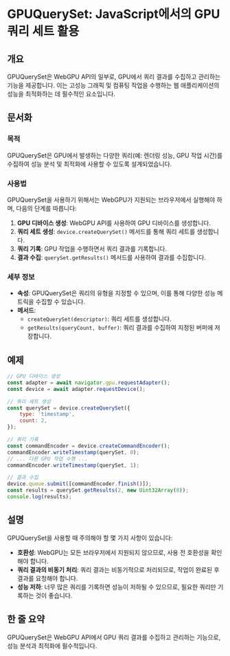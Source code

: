 <!--
Meta Description: # GPUQuerySet: JavaScript에서의 GPU 쿼리 세트 활용 ## 개요 GPUQuerySet은 WebGPU API의 일부로, GPU에서 쿼리 결과를 수집하고 관리하는 기능을 제공합니다. 이는 고성능 그래픽 및 컴퓨팅 작업을 수행하는 웹 애플리케이션의 성능...
Meta Keywords: gpu, 결과를, device, queryset, const
-->

# GPUQuerySet: JavaScript에서의 GPU 쿼리 세트 활용

## 개요
GPUQuerySet은 WebGPU API의 일부로, GPU에서 쿼리 결과를 수집하고 관리하는 기능을 제공합니다. 이는 고성능 그래픽 및 컴퓨팅 작업을 수행하는 웹 애플리케이션의 성능을 최적화하는 데 필수적인 요소입니다.

## 문서화

### 목적
GPUQuerySet은 GPU에서 발생하는 다양한 쿼리(예: 렌더링 성능, GPU 작업 시간)를 수집하여 성능 분석 및 최적화에 사용할 수 있도록 설계되었습니다.

### 사용법
GPUQuerySet을 사용하기 위해서는 WebGPU가 지원되는 브라우저에서 실행해야 하며, 다음의 단계를 따릅니다:

1. **GPU 디바이스 생성**: WebGPU API를 사용하여 GPU 디바이스를 생성합니다.
2. **쿼리 세트 생성**: `device.createQuerySet()` 메서드를 통해 쿼리 세트를 생성합니다.
3. **쿼리 기록**: GPU 작업을 수행하면서 쿼리 결과를 기록합니다.
4. **결과 수집**: `querySet.getResults()` 메서드를 사용하여 결과를 수집합니다.

### 세부 정보
- **속성**: GPUQuerySet은 쿼리의 유형을 지정할 수 있으며, 이를 통해 다양한 성능 메트릭을 수집할 수 있습니다.
- **메서드**:
  - `createQuerySet(descriptor)`: 쿼리 세트를 생성합니다.
  - `getResults(queryCount, buffer)`: 쿼리 결과를 수집하여 지정된 버퍼에 저장합니다.

## 예제

```javascript
// GPU 디바이스 생성
const adapter = await navigator.gpu.requestAdapter();
const device = await adapter.requestDevice();

// 쿼리 세트 생성
const querySet = device.createQuerySet({
    type: 'timestamp',
    count: 2,
});

// 쿼리 기록
const commandEncoder = device.createCommandEncoder();
commandEncoder.writeTimestamp(querySet, 0);
// ... 다른 GPU 작업 수행 ...
commandEncoder.writeTimestamp(querySet, 1);

// 결과 수집
device.queue.submit([commandEncoder.finish()]);
const results = querySet.getResults(2, new Uint32Array(8));
console.log(results);
```

## 설명
GPUQuerySet을 사용할 때 주의해야 할 몇 가지 사항이 있습니다:

- **호환성**: WebGPU는 모든 브라우저에서 지원되지 않으므로, 사용 전 호환성을 확인해야 합니다.
- **쿼리 결과의 비동기 처리**: 쿼리 결과는 비동기적으로 처리되므로, 작업이 완료된 후 결과를 요청해야 합니다.
- **성능 저하**: 너무 많은 쿼리를 기록하면 성능이 저하될 수 있으므로, 필요한 쿼리만 기록하는 것이 좋습니다.

## 한 줄 요약
GPUQuerySet은 WebGPU API에서 GPU 쿼리 결과를 수집하고 관리하는 기능으로, 성능 분석과 최적화에 필수적입니다.